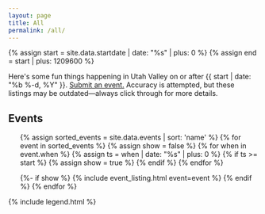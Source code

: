 ```yaml
---
layout: page
title: All
permalink: /all/
---
```


{% assign start = site.data.startdate | date: "%s" | plus: 0 %}
{% assign end = start | plus: 1209600 %}

<p>
Here's some fun things happening in Utah Valley on or after {{ start | date: "%b %-d, %Y" }}.  <a href="https://docs.google.com/forms/d/e/1FAIpQLSeNumgYsAbknX4dhEWg9jLnD_2MGjO8EIEYab1fGCmVhoMjhQ/viewform?usp=sf_link">Submit an event.</a>
Accuracy is attempted, but these listings may be outdated&mdash;always click through for more details.
</p>


<h2>Events</h2>
<ol>
{% assign sorted_events = site.data.events | sort: 'name' %}
{% for event in sorted_events %}
{% assign show = false %}
{% for when in event.when %}
  {% assign ts = when | date: "%s" | plus: 0 %}
  {% if ts >= start %}
    {% assign show = true %}
  {% endif %}
{% endfor %}

{%- if show %}
  {% include event_listing.html event=event %}
{% endif %}
{% endfor %}
</ol>

{% include legend.html %}

